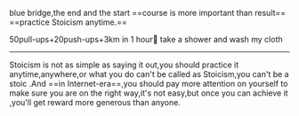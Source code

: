 blue bridge,the end and the start
==course is more important than result==
==practice Stoicism anytime.==

50pull-ups+20push-ups+3km in 1 hour💪
take a shower and wash my cloth
******
Stoicism is not as simple as saying it out,you should practice it anytime,anywhere,or what you do can't be called as Stoicism,you can't be a stoic .And ==in Internet-era==,you should pay more attention on yourself to make sure you are on the right way,it's not easy,but once you can achieve it ,you'll get reward more generous than anyone.